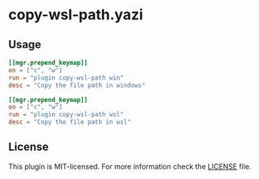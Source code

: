 # copy-wsl-path.yazi

## Usage

```toml
[[mgr.prepend_keymap]]
on = ["c", "w"]
run = "plugin copy-wsl-path win"
desc = "Copy the file path in windows"
```

```toml
[[mgr.prepend_keymap]]
on = ["c", "w"]
run = "plugin copy-wsl-path wsl"
desc = "Copy the file path in wsl"
```

## License

This plugin is MIT-licensed. For more information check the [LICENSE](LICENSE) file.
